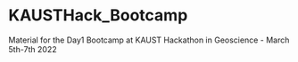 # KAUSTHack_Bootcamp
Material for the Day1 Bootcamp at KAUST Hackathon in Geoscience - March 5th-7th 2022
